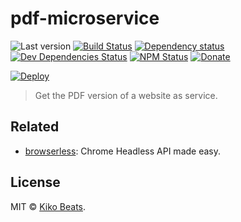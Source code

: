 # pdf-microservice

![Last version](https://img.shields.io/github/tag/Kikobeats/pdf-microservice.svg?style=flat-square)
[![Build Status](https://img.shields.io/travis/Kikobeats/pdf-microservice/master.svg?style=flat-square)](https://travis-ci.org/Kikobeats/pdf-microservice)
[![Dependency status](https://img.shields.io/david/Kikobeats/pdf-microservice.svg?style=flat-square)](https://david-dm.org/Kikobeats/pdf-microservice)
[![Dev Dependencies Status](https://img.shields.io/david/dev/Kikobeats/pdf-microservice.svg?style=flat-square)](https://david-dm.org/Kikobeats/pdf-microservice#info=devDependencies)
[![NPM Status](https://img.shields.io/npm/dm/pdf-microservice.svg?style=flat-square)](https://www.npmjs.org/package/pdf-microservice)
[![Donate](https://img.shields.io/badge/donate-paypal-blue.svg?style=flat-square)](https://paypal.me/Kikobeats)

[![Deploy](https://www.herokucdn.com/deploy/button.svg)](https://heroku.com/deploy)

> Get the PDF version of a website as service.

## Related

- [browserless](https://github.com/microlinkhq/browserless): Chrome Headless API made easy.

## License

MIT © [Kiko Beats](https://github.com/Kikobeats).
